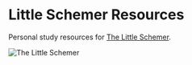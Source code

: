 # Little Schemer Resources

Personal study resources for [The Little Schemer](http://mitpress.mit.edu/books/little-schemer).

![The Little Schemer](http://lambda.jstolarek.com/wp-content/uploads/2013/01/The_Little_Schemer.jpg)
